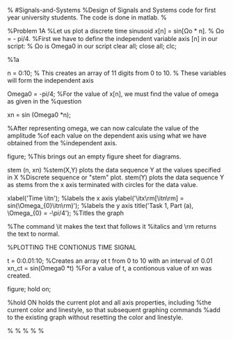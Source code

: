 % #Signals-and-Systems
%Design of Signals and Systems code for first year university students. The code is done in matlab.
%

%Problem 1A
%Let us plot a discrete time sinusoid 𝑥[n] = sin[Ωo * n]. 
% Ωo = - pi/4.
%First we have to define the independent variable axis [n] in our script:
% Ωo is Omega0 in our script
clear all; 
close all;
clc;

%1a

n = 0:10;
% This creates an array of 11 digits from 0 to 10.
% These variables will form the independent axis

Omega0 = -pi/4;
%For the value of x[n], we must find the value of omega as given in the
%question

xn = sin (Omega0 *n);

%After representing omega, we can now calculate the value of the amplitude
%of each value on the dependent axis using what we have obtained from the
%independent axis.

figure;
%This brings out an empty figure sheet for diagrams.

stem (n, xn)
%stem(X,Y) plots the data sequence Y at the values specified in X
%Discrete sequence or "stem" plot. stem(Y) plots the data sequence Y as stems from the x axis terminated with circles for the data value. 


xlabel('Time \itn'); 
%labels the x axis
ylabel('\itx\rm[\itn\rm] = sin(\Omega_{0}\itn\rm)');
%labels the y axis
title('Task 1, Part (a), \Omega_{0} = -\pi/4');
%Titles the graph

%The command \it makes the text that follows it 
%italics and \rm returns the text to normal. 

%PLOTTING THE CONTIONUS TIME SIGNAL

t = 0:0.01:10;
%Creates an array ot t from 0 to 10 with an interval of 0.01
xn_ct  = sin(Omega0 *t)
%For a value of t, a contionous value of xn was created.

figure; 
hold on;

%hold ON holds the current plot and all axis properties, including 
%the current color and linestyle, so that subsequent graphing commands
%add to the existing graph without resetting the color and linestyle.


%
%
%
%
%

